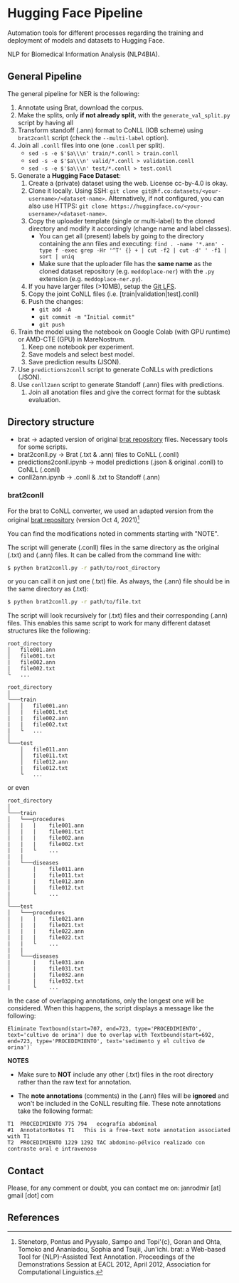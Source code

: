 # Hugging Face Pipeline

Automation tools for different processes regarding the training and deployment of models and datasets to Hugging Face.

NLP for Biomedical Information Analysis (NLP4BIA).

## General Pipeline

The general pipeline for NER is the following:
1. Annotate using Brat, download the corpus.
2. Make the splits, only **if not already split**, with the `generate_val_split.py` script by having all 
2. Transform standoff (.ann) format to CoNLL (IOB scheme) using `brat2conll` script (check the `--multi-label` option).
3. Join all `.conll` files into one (one `.conll` per split).
    - `sed -s -e $'$a\\\n' train/*.conll > train.conll`
    - `sed -s -e $'$a\\\n' valid/*.conll > validation.conll`
    - `sed -s -e $'$a\\\n' test/*.conll > test.conll`
4. Generate a **Hugging Face Dataset**:
    1. Create a (private) dataset using the web. License cc-by-4.0 is okay.
    2. Clone it locally. Using SSH: `git clone git@hf.co:datasets/<your-username>/<dataset-name>`. Alternatively, if not configured, you can also use HTTPS: `git clone https://huggingface.co/<your-username>/<dataset-name>`.
    3. Copy the uploader template (single or multi-label) to the cloned directory and modify it accordingly (change name and label classes).
        - You can get all (present) labels by going to the directory containing the ann files and executing: `find . -name '*.ann' -type f -exec grep -Hr '^T' {} + | cut -f2 | cut -d' ' -f1 | sort | uniq`
        - Make sure that the uploader file has the **same name** as the cloned dataset repository (e.g. `meddoplace-ner`) with the `.py` extension (e.g. `meddoplace-ner.py`).
    4. If you have larger files (>10MB), setup the [Git LFS](https://huggingface.co/docs/hub/repositories-getting-started).
    5. Copy the joint CoNLL files (i.e. \[train|validation|test\].conll)
    6. Push the changes:
        - `git add -A`
        - `git commit -m "Initial commit"`
        - `git push`
5. Train the model using the notebook on Google Colab (with GPU runtime) or AMD-CTE (GPU) in MareNostrum.
    1. Keep one notebook per experiment.
    2. Save models and select best model.
    3. Save prediction results (JSON).
6. Use `predictions2conll` script to generate CoNLLs with predictions (JSON).
7. Use `conll2ann` script to generate Standoff (.ann) files with predictions.
    1. Join all anotation files and give the correct format for the subtask evaluation.


## Directory structure

- brat -> adapted version of original [brat repository](https://github.com/nlplab/brat) files. Necessary tools for some scripts.
- brat2conll.py -> Brat (.txt & .ann) files to CoNLL (.conll)
- predictions2conll.ipynb -> model predictions (.json & original .conll) to CoNLL (.conll)
- conll2ann.ipynb -> .conll & .txt to Standoff (.ann)



### brat2conll

For the brat to CoNLL converter, we used an adapted version from the original [brat repository](https://github.com/nlplab/brat) (version Oct 4, 2021)[^1]

You can find the modifications noted in comments starting with "NOTE".

The script will generate (.conll) files in the same directory as the original (.txt) and (.ann) files. It can be called from the command line with:

```bash
$ python brat2conll.py -r path/to/root_directory
```

or you can call it on just one (.txt) file. As always, the (.ann) file should be in the same directory as (.txt):

```bash
$ python brat2conll.py -r path/to/file.txt
```

The script will look recursively for (.txt) files and their corresponding (.ann) files. This enables this same script to work for many different dataset structures like the following:

```
root_directory
│   file001.ann
│   file001.txt
|   file002.ann
|   file002.txt
└   ...
```

```
root_directory
│
└───train
│   │   file001.ann
│   |   file001.txt
|   |   file002.ann
|   |   file002.txt
|   └   ...
│
└───test
    │   file011.ann
    │   file011.txt
    │   file012.ann
    |   file012.txt
    └   ...
```

or even

```
root_directory
│
└───train
│   └───procedures
|   |   |    file001.ann
│   |   |    file001.txt
|   |   |    file002.ann
|   |   |    file002.txt
|   |   └    ...
|   |
|   └───diseases
|       |    file011.ann
│       |    file011.txt
|       |    file012.ann
|       |    file012.txt
|       └    ...
│
└───test
│   └───procedures
|   |   |    file021.ann
│   |   |    file021.txt
|   |   |    file022.ann
|   |   |    file022.txt
|   |   └    ...
|   |
|   └───diseases
|       |    file031.ann
│       |    file031.txt
|       |    file032.ann
|       |    file032.txt
|       └    ...
```

In the case of overlapping annotations, only the longest one will be considered. When this happens, the script displays a message like the following:

```
Eliminate Textbound(start=707, end=723, type='PROCEDIMIENTO', text='cultivo de orina') due to overlap with Textbound(start=692, end=723, type='PROCEDIMIENTO', text='sedimento y el cultivo de orina')`
```

**NOTES**

- Make sure to **NOT** include any other (.txt) files in the root directory rather than the raw text for annotation.

- The **note annotations** (comments) in the (.ann) files will be **ignored** and won't be included in the CoNLL resulting file. These note annotations take the following format:

```
T1	PROCEDIMIENTO 775 794	ecografía abdominal
#1	AnnotatorNotes T1	This is a free-text note annotation associated with T1
T2	PROCEDIMIENTO 1229 1292	TAC abdomino-pélvico realizado con contraste oral e intravenoso
```

## Contact

Please, for any comment or doubt, you can contact me on: janrodmir \[at] gmail \[dot] com

## References

[^1]: Stenetorp, Pontus and Pyysalo, Sampo and Topi\'{c}, Goran and Ohta, Tomoko and Ananiadou, Sophia and Tsujii, Jun'ichi. brat: a Web-based Tool for {NLP}-Assisted Text Annotation. Proceedings of the Demonstrations Session at EACL 2012, April 2012, Association for Computational Linguistics.
